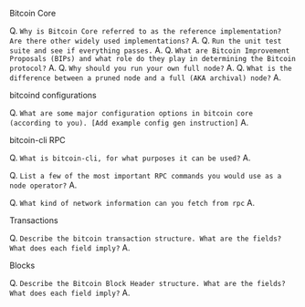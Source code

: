 Bitcoin Core

Q. `Why is Bitcoin Core referred to as the reference implementation? Are there other widely used implementations?`
A.
Q. `Run the unit test suite and see if everything passes.`
A.
Q. `What are Bitcoin Improvement Proposals (BIPs) and what role do they play in determining the Bitcoin protocol?`
A.
Q. `Why should you run your own full node?`
A.
Q. `What is the difference between a pruned node and a full (AKA archival) node?`
A.

bitcoind configurations

Q. `What are some major configuration options in bitcoin core (according to you). [Add example config gen instruction]`
A.

bitcoin-cli RPC

Q. `What is bitcoin-cli, for what purposes it can be used?`
A.

Q. `List a few of the most important RPC commands you would use as a node operator?`
A.

Q. `What kind of network information can you fetch from rpc`
A.

Transactions

Q. `Describe the bitcoin transaction structure. What are the fields? What does each field imply?`
A.

Blocks

Q. `Describe the Bitcoin Block Header structure. What are the fields? What does each field imply?`
A.
